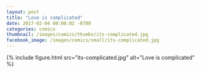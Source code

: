 ```yaml
---
layout: post
title: "Love is complicated"
date: 2017-02-04 00:00:02 -0700
categories: comics
thumbnail: /images/comics/thumbs/its-complicated.jpg
facebook_image: /images/comics/small/its-complicated.jpg
---
```


{% include figure.html src="its-complicated.jpg" alt="Love is complicated" %}


